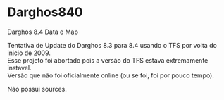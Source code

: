 # Darghos840
Darghos 8.4 Data e Map

Tentativa de Update do Darghos 8.3 para 8.4 usando o TFS por volta do inicio de 2009.<br>
Esse projeto foi abortado pois a versão do TFS estava extremamente instavel.<br>
Versão que não foi oficialmente online (ou se foi, foi por pouco tempo).

Não possui sources.
